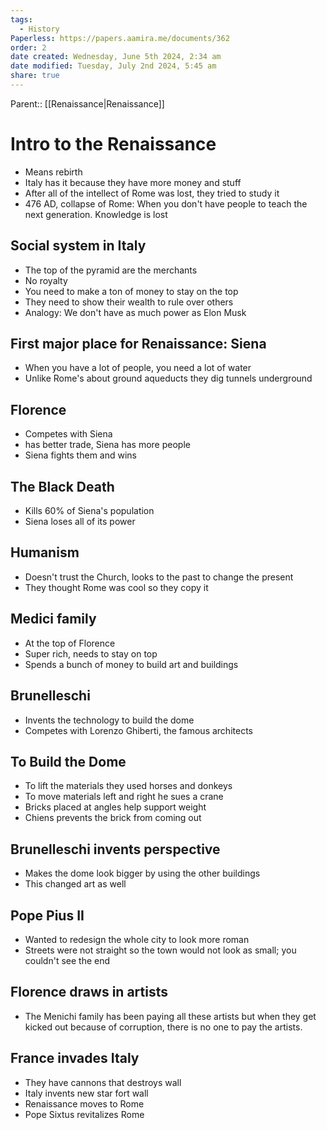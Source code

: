 ```yaml
---
tags:
  - History
Paperless: https://papers.aamira.me/documents/362
order: 2
date created: Wednesday, June 5th 2024, 2:34 am
date modified: Tuesday, July 2nd 2024, 5:45 am
share: true
---
```

  
Parent:: [[Renaissance|Renaissance]]  
  
# Intro to the Renaissance  
  
- Means rebirth  
- Italy has it because they have more money and stuff  
- After all of the intellect of Rome was lost, they tried to study it  
- 476 AD, collapse of Rome: When you don't have people to teach the next generation. Knowledge is lost  
  
## Social system in Italy  
  
- The top of the pyramid are the merchants  
- No royalty  
- You need to make a ton of money to stay on the top  
- They need to show their wealth to rule over others  
- Analogy: We don't have as much power as Elon Musk  
  
## First major place for Renaissance: Siena  
  
- When you have a lot of people, you need a lot of water  
- Unlike Rome's about ground aqueducts they dig tunnels underground  
  
## Florence  
  
- Competes with Siena  
- has better trade, Siena has more people  
- Siena fights them and wins  
  
## The Black Death  
  
- Kills 60% of Siena's population  
- Siena loses all of its power  
  
## Humanism  
  
- Doesn't trust the Church, looks to the past to change the present  
- They thought Rome was cool so they copy it  
  
## Medici family  
  
- At the top of Florence  
- Super rich, needs to stay on top  
- Spends a bunch of money to build art and buildings  
  
## Brunelleschi  
  
- Invents the technology to build the dome  
- Competes with Lorenzo Ghiberti, the famous architects  
  
## To Build the Dome  
  
- To lift the materials they used horses and donkeys  
- To move materials left and right he sues a crane  
- Bricks placed at angles help support weight  
- Chiens prevents the brick from coming out  
  
## Brunelleschi invents perspective  
  
- Makes the dome look bigger by using the other buildings  
- This changed art as well  
  
## Pope Pius II  
  
- Wanted to redesign the whole city to look more roman  
- Streets were not straight so the town would not look as small; you couldn't see the end  
  
## Florence draws in artists  
  
- The Menichi family has been paying all these artists but when they get kicked out because of corruption, there is no one to pay the artists.  
  
## France invades Italy  
  
- They have cannons that destroys wall  
- Italy invents new star fort wall  
- Renaissance moves to Rome  
- Pope Sixtus revitalizes Rome  
